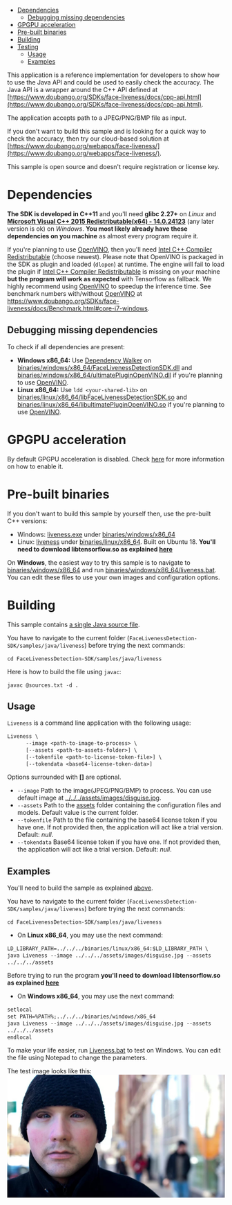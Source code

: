 - [Dependencies](#dependencies)
  - [Debugging missing dependencies](#dependencies-debugging)
- [GPGPU acceleration](#gpu-acceleration)
- [Pre-built binaries](#prebuilt)
- [Building](#building)
- [Testing](#testing)
  - [Usage](#testing-usage)
  - [Examples](#testing-examples)


This application is a reference implementation for developers to show how to use the Java API and could
be used to easily check the accuracy. The Java API is a wrapper around the C++ API defined at [https://www.doubango.org/SDKs/face-liveness/docs/cpp-api.html](https://www.doubango.org/SDKs/face-liveness/docs/cpp-api.html).

The application accepts path to a JPEG/PNG/BMP file as input.

If you don't want to build this sample and is looking for a quick way to check the accuracy, then try
our cloud-based solution at [https://www.doubango.org/webapps/face-liveness/](https://www.doubango.org/webapps/face-liveness/).

This sample is open source and doesn't require registration or license key.

<a name="dependencies"></a>
# Dependencies #
**The SDK is developed in C++11** and you'll need **glibc 2.27+** on *Linux* and **[Microsoft Visual C++ 2015 Redistributable(x64) - 14.0.24123](https://www.microsoft.com/en-us/download/details.aspx?id=52685)** (any later version is ok) on *Windows*.  **You most likely already have these dependencies on you machine** as almost every program require it.

If you're planning to use [OpenVINO](https://docs.openvinotoolkit.org/), then you'll need [Intel C++ Compiler Redistributable](https://software.intel.com/en-us/articles/intel-compilers-redistributable-libraries-by-version) (choose newest). Please note that OpenVINO is packaged in the SDK as plugin and loaded (`dlopen`) at runtime. The engine will fail to load the plugin if [Intel C++ Compiler Redistributable](https://software.intel.com/en-us/articles/intel-compilers-redistributable-libraries-by-version) is missing on your machine **but the program will work as expected** with Tensorflow as fallback. We highly recommend using [OpenVINO](https://docs.openvinotoolkit.org/) to speedup the inference time. See benchmark numbers with/without [OpenVINO](https://docs.openvinotoolkit.org/) at https://www.doubango.org/SDKs/face-liveness/docs/Benchmark.html#core-i7-windows.

<a name="dependencies-debugging"></a>
## Debugging missing dependencies ##
To check if all dependencies are present:
- **Windows x86_64:** Use [Dependency Walker](https://www.dependencywalker.com/) on [binaries/windows/x86_64/FaceLivenessDetectionSDK.dll](../../../binaries/windows/x86_64/FaceLivenessDetectionSDK.dll) and [binaries/windows/x86_64/ultimatePluginOpenVINO.dll](../../../binaries/windows/x86_64/ultimatePluginOpenVINO.dll) if you're planning to use [OpenVINO](https://docs.openvinotoolkit.org/).
- **Linux x86_64:** Use `ldd <your-shared-lib>` on [binaries/linux/x86_64/libFaceLivenessDetectionSDK.so](../../../binaries/linux/x86_64/libFaceLivenessDetectionSDK.so) and [binaries/linux/x86_64/libultimatePluginOpenVINO.so](../../../binaries/linux/x86_64/libultimatePluginOpenVINO.so) if you're planning to use [OpenVINO](https://docs.openvinotoolkit.org/).

<a name="gpu-acceleration"></a>
# GPGPU acceleration #
By default GPGPU acceleration is disabled. Check [here](../../cpp/README.md#gpu-acceleration) for more information on how to enable it.

<a name="prebuilt"></a>
# Pre-built binaries #

If you don't want to build this sample by yourself then, use the pre-built C++ versions:
 - Windows: [liveness.exe](../../../binaries/windows/x86_64/liveness.exe) under [binaries/windows/x86_64](../../../binaries/windows/x86_64)
 - Linux: [liveness](../../../binaries/linux/x86_64/liveness) under [binaries/linux/x86_64](../../../binaries/linux/x86_64). Built on Ubuntu 18. **You'll need to download libtensorflow.so as explained [here](../../cpp/README.md#gpu-acceleration-tensorflow-linux)**
 
On **Windows**, the easiest way to try this sample is to navigate to [binaries/windows/x86_64](../../../binaries/windows/x86_64/) and run [binaries/windows/x86_64/liveness.bat](../../../binaries/windows/x86_64/liveness.bat). You can edit these files to use your own images and configuration options.

<a name="building"></a>
# Building #

This sample contains [a single Java source file](Liveness.java).

You have to navigate to the current folder (`FaceLivenessDetection-SDK/samples/java/liveness`) before trying the next commands:
```
cd FaceLivenessDetection-SDK/samples/java/liveness
```

Here is how to build the file using `javac`:
```
javac @sources.txt -d .
```

<a name="testing-usage"></a>
## Usage ##

`Liveness` is a command line application with the following usage:
```
Liveness \
      --image <path-to-image-to-process> \
      [--assets <path-to-assets-folder>] \
      [--tokenfile <path-to-license-token-file>] \
      [--tokendata <base64-license-token-data>]
```
Options surrounded with **[]** are optional.
- `--image` Path to the image(JPEG/PNG/BMP) to process. You can use default image at [../../../assets/images/disguise.jpg](../../../assets/images/disguise.jpg).
- `--assets` Path to the [assets](../../../assets) folder containing the configuration files and models. Default value is the current folder.
- `--tokenfile` Path to the file containing the base64 license token if you have one. If not provided then, the application will act like a trial version. Default: *null*.
- `--tokendata` Base64 license token if you have one. If not provided then, the application will act like a trial version. Default: *null*.

<a name="testing-examples"></a>
## Examples ##
You'll need to build the sample as explained [above](#building).

You have to navigate to the current folder (`FaceLivenessDetection-SDK/samples/java/liveness`) before trying the next commands:
```
cd FaceLivenessDetection-SDK/samples/java/liveness
```

- On **Linux x86_64**, you may use the next command:
```
LD_LIBRARY_PATH=../../../binaries/linux/x86_64:$LD_LIBRARY_PATH \
java Liveness --image ../../../assets/images/disguise.jpg --assets ../../../assets
```
Before trying to run the program **you'll need to download libtensorflow.so as explained [here](../../cpp/README.md#gpu-acceleration-tensorflow-linux)**

- On **Windows x86_64**, you may use the next command:
```
setlocal
set PATH=%PATH%;../../../binaries/windows/x86_64
java Liveness --image ../../../assets/images/disguise.jpg --assets ../../../assets
endlocal
```
To make your life easier, run [Liveness.bat](Liveness.bat) to test on Windows. You can edit the file using Notepad to change the parameters.

The test image looks like this:
![Test image](../../../assets/images/disguise.jpg)
